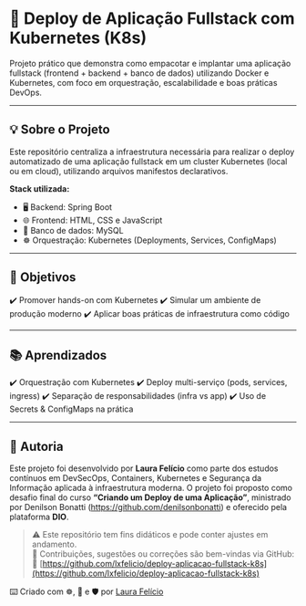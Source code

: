 # 🚀 Deploy de Aplicação Fullstack com Kubernetes (K8s)

Projeto prático que demonstra como empacotar e implantar uma aplicação fullstack (frontend + backend + banco de dados) utilizando Docker e Kubernetes, com foco em orquestração, escalabilidade e boas práticas DevOps.


---

## 💡 Sobre o Projeto

Este repositório centraliza a infraestrutura necessária para realizar o deploy automatizado de uma aplicação fullstack em um cluster Kubernetes (local ou em cloud), utilizando arquivos manifestos declarativos.

**Stack utilizada:**
- 🖥️ Backend: Spring Boot
- 🌐 Frontend: HTML, CSS e JavaScript
- 🐬 Banco de dados: MySQL
- ☸️ Orquestração: Kubernetes (Deployments, Services, ConfigMaps)


---

## 🎯 Objetivos

✔️ Promover hands-on com Kubernetes
✔️ Simular um ambiente de produção moderno
✔️ Aplicar boas práticas de infraestrutura como código


---

## 📚 Aprendizados

✔️ Orquestração com Kubernetes
✔️ Deploy multi-serviço (pods, services, ingress)
✔️ Separação de responsabilidades (infra vs app)
✔️ Uso de Secrets & ConfigMaps na prática


---

## 🧠 Autoria

Este projeto foi desenvolvido por **Laura Felício** como parte dos estudos contínuos em DevSecOps, Containers, Kubernetes e Segurança da Informação aplicada à infraestrutura moderna.
O projeto foi proposto como desafio final do curso **“Criando um Deploy de uma Aplicação”**, ministrado por Denilson Bonatti (https://github.com/denilsonbonatti) e oferecido pela plataforma **DIO**.

> ⚠️ Este repositório tem fins didáticos e pode conter ajustes em andamento.  
> 💬 Contribuições, sugestões ou correções são bem-vindas via GitHub:
> 🔗 [https://github.com/lxfelicio/deploy-aplicacao-fullstack-k8s](https://github.com/lxfelicio/deploy-aplicacao-fullstack-k8s)

⌨️ Criado com ☸️, 🐳 e 🛡️ por [Laura Felício](https://github.com/lxfelicio)
